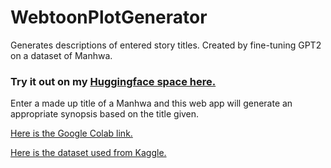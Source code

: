 # WebtoonPlotGenerator
Generates descriptions of entered story titles. Created by fine-tuning GPT2 on a dataset of Manhwa.

### Try it out on my [Huggingface space here.](https://huggingface.co/spaces/Syrinx/WebtoonPlotGenerator)

Enter a made up title of a Manhwa and this web app will generate an appropriate synopsis based on the title given.

[Here is the Google Colab link.](https://colab.research.google.com/drive/1hyjRmZ_afWst3wlYx_QEn9nEQchFaekr?usp=sharing)

[Here is the dataset used from Kaggle.](https://www.kaggle.com/datasets/victorsoeiro/manga-manhwa-and-manhua-dataset)
